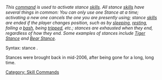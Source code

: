 *This [command](:Category:_Commands "wikilink") is used to activate
stance [skills](:Category:_Skills "wikilink"). All stance
[skills](:Category:_Skills "wikilink") have several things in common:
You can only use one Stance at a time; activating a new one cancels the
one you are presently using; stance
[skills](:Category:_Skills "wikilink") are ended if the player changes
position, such as by [sleeping](Sleep_(command) "wikilink"),
[resting](Rest "wikilink"), failing a [bash](Bash "wikilink"), being
[tripped](Trip "wikilink"), etc.; stances are exhausted when they end,
regardless of how they end. Some examples of stances include [Tiger
Stance](Tiger_Stance "wikilink") and [Bear
Stance](Bear_Stance "wikilink").*

Syntax: stance <stance name>.

Stances were brought back in mid-2006, after being gone for a long, long
time.

[Category: Skill Commands](Category:_Skill_Commands "wikilink")
